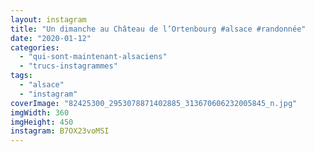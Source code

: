 ```yaml
---
layout: instagram
title: "Un dimanche au Château de l’Ortenbourg #alsace #randonnée"
date: "2020-01-12"
categories: 
  - "qui-sont-maintenant-alsaciens"
  - "trucs-instagrammes"
tags: 
  - "alsace"
  - "instagram"
coverImage: "82425300_2953078871402885_313670606232005845_n.jpg"
imgWidth: 360
imgHeight: 450
instagram: B7OX23voMSI
---
```

